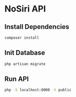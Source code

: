 # NoSiri API

## Install Dependencies
```bash
composer install
```
## Init Database
```bash
php artisan migrate
```
## Run API
```bash
php -S localhost:8000 -t public
```